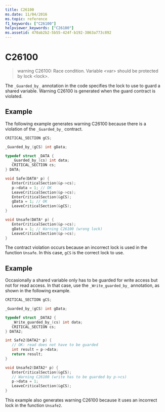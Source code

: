 ```yaml
---
title: C26100
ms.date: 11/04/2016
ms.topic: reference
f1_keywords: ["C26100"]
helpviewer_keywords: ["C26100"]
ms.assetid: 470ab2b2-5b55-424f-b192-3863a773c892
---
```

# C26100

> warning C26100: Race condition. Variable \<var> should be protected by lock \<lock>.

The `_Guarded_by_` annotation in the code specifies the lock to use to guard a shared variable. Warning C26100 is generated when the guard contract is violated.

## Example

The following example generates warning C26100 because there is a violation of the `_Guarded_by_` contract.

```cpp
CRITICAL_SECTION gCS;

_Guarded_by_(gCS) int gData;

typedef struct _DATA {
   _Guarded_by_(cs) int data;
   CRITICAL_SECTION cs;
} DATA;

void Safe(DATA* p) {
   EnterCriticalSection(&p->cs);
   p->data = 1; // OK
   LeaveCriticalSection(&p->cs);
   EnterCriticalSection(&gCS);
   gData = 1; // OK
   LeaveCriticalSection(&gCS);
}

void Unsafe(DATA* p) {
   EnterCriticalSection(&p->cs);
   gData = 1; // Warning C26100 (wrong lock)
   LeaveCriticalSection(&p->cs);
}
```

The contract violation occurs because an incorrect lock is used in the function `Unsafe`. In this case, `gCS` is the correct lock to use.

## Example

Occasionally a shared variable only has to be guarded for write access but not for read access. In that case, use the `_Write_guarded_by_` annotation, as shown in the following example.

```cpp
CRITICAL_SECTION gCS;

_Guarded_by_(gCS) int gData;

typedef struct _DATA2 {
   _Write_guarded_by_(cs) int data;
   CRITICAL_SECTION cs;
} DATA2;

int Safe2(DATA2* p) {
   // OK: read does not have to be guarded
   int result = p->data;
   return result;
}

void Unsafe2(DATA2* p) {
   EnterCriticalSection(&gCS);
   // Warning C26100 (write has to be guarded by p->cs)
   p->data = 1;
   LeaveCriticalSection(&gCS);
}
```

This example also generates warning C26100 because it uses an incorrect lock in the function `Unsafe2`.
